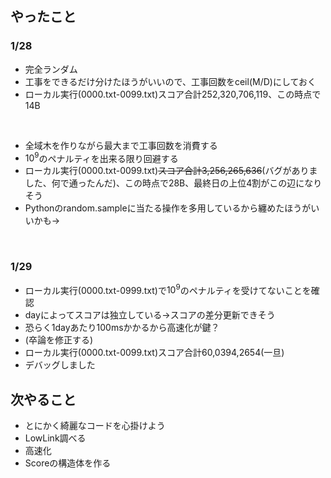 ## やったこと

### 1/28
 - 完全ランダム
 - 工事をできるだけ分けたほうがいいので、工事回数をceil(M/D)にしておく
 - ローカル実行(0000.txt-0099.txt)スコア合計252,320,706,119、この時点で14B
<br>

 - 全域木を作りながら最大まで工事回数を消費する
 - $10^9$のペナルティを出来る限り回避する
 - ローカル実行(0000.txt-0099.txt)~~スコア合計3,256,265,636~~(バグがありました、何で通ったんだ)、この時点で28B、最終日の上位4割がこの辺になりそう
 - Pythonのrandom.sampleに当たる操作を多用しているから纏めたほうがいいかも→
 <br>
 
 ### 1/29
  - ローカル実行(0000.txt-0999.txt)で$10^9$のペナルティを受けてないことを確認
  - dayによってスコアは独立している→スコアの差分更新できそう
  - 恐らく1dayあたり100msかかるから高速化が鍵？
  - (卒論を修正する)
  - ローカル実行(0000.txt-0099.txt)スコア合計60,0394,2654(一旦)
  - デバッグしました
 
## 次やること
 - とにかく綺麗なコードを心掛けよう
 - LowLink調べる
 - 高速化
 - Scoreの構造体を作る
